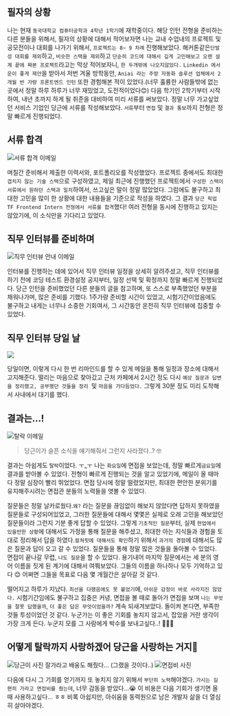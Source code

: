 ## 필자의 상황
나는 현재 `동국대학교 컴퓨터공학과 4학년 1학기`에 재학중이다. 해당 인턴 전형을 준비하는 다른 분들을 위해서, 필자의 상황에 대해서 적어보자면 나는 교내 수업내의 프로젝트 및 공모전이나 대회를 나가기 위해서, `프로젝트는 8~ 9 차례` 진행해보았다. 해커톤같은`단발성 대회를 제외`하고, `비슷한 스택을 제외`하고 `단순히 코드에 대해서 깊게 고민해보고 오랜 설계 끝에 짜본 프로젝트`라고는 막상 적어보자니, `한 두개밖에 나오지않았다.` `Linkedin 에서 운이 좋게 제안`을 받아서 저번 겨울 방학동안, `Aniai 라는 주방 자동화 솔루션 업체에서 2개월 반 가량 프론트엔드 인턴` 또한 경험해본 적이 있었다.(너무 훌륭한 사람들밖에 없는 곳에서 정말 하루 하루가 너무 재밌었고, 도전적이었다😊) 다음 학기인 2학기부터 시작하여, 내년 초까지 하게 될 취준을 대비하여 미리 서류를 써보았다. 정말 너무 가고싶었던 서비스 기업인 당근에 서류를 작성해보았다. `서류`부터 `면접` 및 `결과 통보`까지 전형은 정말 빠르게 진행되었다.

## 서류 합격
![서류 합격 이메일](https://velog.velcdn.com/images/kyujenius/post/e8273cd2-7ed4-43d9-8664-a31a439b8451/image.png)

며칠간 준비해서 제출한 이력서와, 포트폴리오를 작성했었다. 프로젝트 중에서도 최대한 `겹치지 않는 기술 스택`으로 구성하였고, 제일 최근에 진행했던 프로젝트에서 `구성한 스택이 서류에서 원하던 스택과 일치`하여서, 쓰고싶은 말이 정말 많았었다. 그럼에도 불구하고 최대한 고민을 많이 한 상황에 대한 내용들을 기준으로 작성을 하였다. 그 결과 `당근 픽업 TF Frontend Intern 전형에서 서류를 합격`했다! 여러 전형을 동시에 진행하고 있지는 않았기에, 이 소식만을 기다리고 있었다.

## 직무 인터뷰를 준비하며
![직무 인터뷰 안내 이메일](https://velog.velcdn.com/images/kyujenius/post/b867d942-8647-4295-86a6-b198b7c95a38/image.png)

인터뷰를 진행하는 데에 있어서 직무 인터뷰 일정을 상세히 알려주셨고, 직무 인터뷰를 하기 전에 코딩 테스트 환경설정 공지부터, 일정 선택 및 확정까지 정말 빠르게 진행되었다. 당근 인턴을 준비했었던 다른 분들의 글을 참고하며, 또 스스로 부족했었던 부분을 채워나가며, 많은 준비를 기했다. 1주가량 준비할 시간이 있었고, 시험기간이었음에도 불구하고 내게는 너무나 소중한 기회여서, 그 시간동안 온전히 직무 인터뷰에 집중할 수 있었다. 

## 직무 인터뷰 당일 날 
![](https://velog.velcdn.com/images/kyujenius/post/a5feac12-8239-450d-9bef-d416942a61b5/image.png)

당일이면, 이렇게 다시 한 번 리마인드를 할 수 있게 메일을 통해 일정과 장소에 대해서 고지해준다. 떨리는 마음으로 찾아갔고 근처 카페에서 2시간 정도 다시 `예상 질문과 답변을 정리했고, 공부했던 것들을 정리 `및 `마음을 가다듬었다.` 그렇게 30분 정도 미리 도착해서 사내에서 대기를 했다. 

## 결과는...! 
![탈락 이메일](https://velog.velcdn.com/images/kyujenius/post/f4116ffb-1c82-49f1-b684-ec3ede2f8543/image.png)
>당근이가 슬픈 소식을 얘기해줘서 그런지 사라졌다..? 🤓

결과는 아쉽게도 `탈락`이었다. ㅜ_ㅜ 나는 `화요일`에 면접을 보았는데, 정말 빠르게`금요일`에 결과를 받아볼 수 있었다. 전형이 빠르게 진행되는 것을 알고 있었기에, 메일이 올 때마다 정말 심장이 빨리 뛰었었다. 면접 당시에 정말 떨렸었지만, 최대한 편안한 분위기를 유지해주시려는 면접관 분들의 노력들을 엿볼 수 있었다. 

질문들은 정말 날카로웠다.`왜?` 라는 질문을 끊임없이 해보지 않았다면 답하지 못하였을 질문들로 구성되어있었고, 그러한 질문들에 대해서 몇몇은 실제로 오래 고민을 해보았던 질문들이라 그런지 기분 좋게 답할 수 있었다. 그렇게 `기초적인 질문`부터, 실제 `현업에서 있을만한 상황`에 대해서도 가정을 통해 질문을 해주셨고, 최대한 아는 지식들과 경험을 토대로 정리해서 답을 하였다.`컬쳐핏에 대해서도 확인`하기 위해서 `과거의 경험`에 대해서도 많은 질문과 답이 오고 갈 수 있었다. 질문들을 통해 정말 많은 것들을 돌아볼 수 있었다. 면접이 끝나갈 무렵, `나도 질문`을 할 수 있었다. 용기내어 마지막 질문에서는 세 분의 영어 이름을 짓게 된 계기에 대해서 여쭤보았다. 그들의 이름을 하나하나 모두 기억하고 있다 😊 어쩌면 그들을 목표로 다음 몇 개월간은 살아갈 것 같다. 

떨어지고 하루가 지났다. `최선을 다했음에도 못 붙었기`에, `아쉬운 감정이 바로 사라지진 않았다.` 시험기간임에도 불구하고 집중은 커녕, 면접을 볼 때로 돌아가 면접을 보며 `나는 무엇을 잘못 답했을까`, `더 좋은 답은 무엇이었을까?` 계속 되새겨보았다. 돌이켜 본다면, 부족한 것들 투성이었던 것 같다. 누군가는 이 좋은 기회를 놓치지 않고서, 잡았을 거란 생각이 가장 크게 든다. 누군지 모를 그 사람에게 박수를 보내고싶다..! 👏👏👏 

## 어떻게 탈락까지 사랑하겠어 당근을 사랑하는 거지🥕
![당근이 사진](https://velog.velcdn.com/images/kyujenius/post/322f4c0f-61e8-4fee-962d-0425eb99369d/image.JPG)
잘가라고 배웅도 해줬다... (그랬을 것이다..)
![면접비 사진](https://velog.velcdn.com/images/kyujenius/post/65bc02a0-b682-4ba7-aad5-0cb453d64b24/image.png)


다음에 다시 그 기회를 얻기까지 또 놓치지 않기 위해서 `부단히 노력`해야겠다. `가시는 길 편히 가라고 면접비를 줬는데`, 너무 감동을 받았다...😭 이 비용은 다음 기회가 생기면 올 때 사용하고싶다... ㅎㅎ 비록 아쉽지만, 아쉬움을 동력원으로 남은 개발자 삶을 더 열심히 살아야겠다. 
